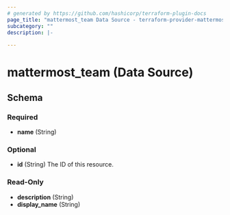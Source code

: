 ```yaml
---
# generated by https://github.com/hashicorp/terraform-plugin-docs
page_title: "mattermost_team Data Source - terraform-provider-mattermost"
subcategory: ""
description: |-
  
---
```


# mattermost_team (Data Source)





<!-- schema generated by tfplugindocs -->
## Schema

### Required

- **name** (String)

### Optional

- **id** (String) The ID of this resource.

### Read-Only

- **description** (String)
- **display_name** (String)


